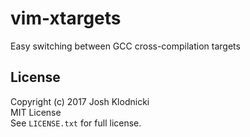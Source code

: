 # vim-xtargets
Easy switching between GCC cross-compilation targets

## License
Copyright (c) 2017 Josh Klodnicki  
MIT License  
See `LICENSE.txt` for full license.

